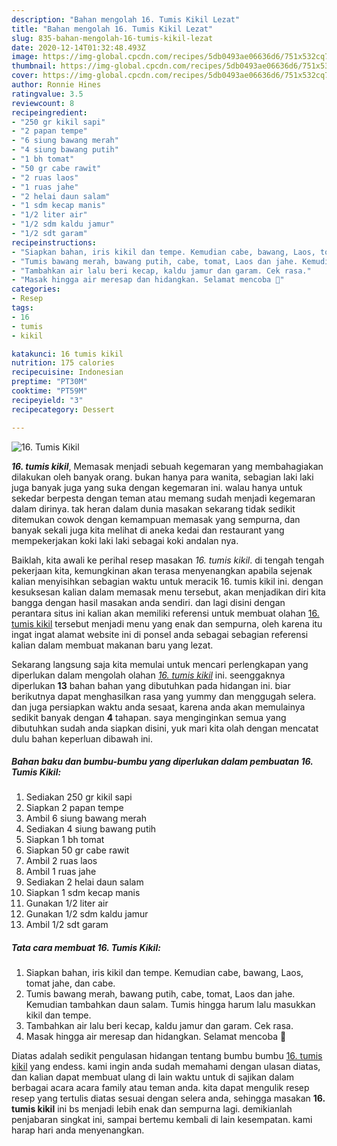 ```yaml
---
description: "Bahan mengolah 16. Tumis Kikil Lezat"
title: "Bahan mengolah 16. Tumis Kikil Lezat"
slug: 835-bahan-mengolah-16-tumis-kikil-lezat
date: 2020-12-14T01:32:48.493Z
image: https://img-global.cpcdn.com/recipes/5db0493ae06636d6/751x532cq70/16-tumis-kikil-foto-resep-utama.jpg
thumbnail: https://img-global.cpcdn.com/recipes/5db0493ae06636d6/751x532cq70/16-tumis-kikil-foto-resep-utama.jpg
cover: https://img-global.cpcdn.com/recipes/5db0493ae06636d6/751x532cq70/16-tumis-kikil-foto-resep-utama.jpg
author: Ronnie Hines
ratingvalue: 3.5
reviewcount: 8
recipeingredient:
- "250 gr kikil sapi"
- "2 papan tempe"
- "6 siung bawang merah"
- "4 siung bawang putih"
- "1 bh tomat"
- "50 gr cabe rawit"
- "2 ruas laos"
- "1 ruas jahe"
- "2 helai daun salam"
- "1 sdm kecap manis"
- "1/2 liter air"
- "1/2 sdm kaldu jamur"
- "1/2 sdt garam"
recipeinstructions:
- "Siapkan bahan, iris kikil dan tempe. Kemudian cabe, bawang, Laos, tomat jahe, dan cabe."
- "Tumis bawang merah, bawang putih, cabe, tomat, Laos dan jahe. Kemudian tambahkan daun salam. Tumis hingga harum lalu masukkan kikil dan tempe."
- "Tambahkan air lalu beri kecap, kaldu jamur dan garam. Cek rasa."
- "Masak hingga air meresap dan hidangkan. Selamat mencoba 🙂"
categories:
- Resep
tags:
- 16
- tumis
- kikil

katakunci: 16 tumis kikil 
nutrition: 175 calories
recipecuisine: Indonesian
preptime: "PT30M"
cooktime: "PT59M"
recipeyield: "3"
recipecategory: Dessert

---
```



![16. Tumis Kikil](https://img-global.cpcdn.com/recipes/5db0493ae06636d6/751x532cq70/16-tumis-kikil-foto-resep-utama.jpg)

<b><i>16. tumis kikil</i></b>, Memasak menjadi sebuah kegemaran yang membahagiakan dilakukan oleh banyak orang. bukan hanya para wanita, sebagian laki laki juga banyak juga yang suka dengan kegemaran ini. walau hanya untuk sekedar berpesta dengan teman atau memang sudah menjadi kegemaran dalam dirinya. tak heran dalam dunia masakan sekarang tidak sedikit ditemukan cowok dengan kemampuan memasak yang sempurna, dan banyak sekali juga kita melihat di aneka kedai dan restaurant yang mempekerjakan koki laki laki sebagai koki andalan nya.



Baiklah, kita awali ke perihal resep masakan <i>16. tumis kikil</i>. di tengah tengah pekerjaan kita, kemungkinan akan terasa menyenangkan apabila sejenak kalian menyisihkan sebagian waktu untuk meracik 16. tumis kikil ini. dengan kesuksesan kalian dalam memasak menu tersebut, akan menjadikan diri kita bangga dengan hasil masakan anda sendiri. dan lagi disini dengan perantara situs ini kalian akan memiliki referensi untuk membuat olahan <u>16. tumis kikil</u> tersebut menjadi menu yang enak dan sempurna, oleh karena itu ingat ingat alamat website ini di ponsel anda sebagai sebagian referensi kalian dalam membuat makanan baru yang lezat.


Sekarang langsung saja kita memulai untuk mencari perlengkapan yang diperlukan dalam mengolah olahan <u><i>16. tumis kikil</i></u> ini. seenggaknya diperlukan <b>13</b> bahan bahan yang dibutuhkan pada hidangan ini. biar berikutnya dapat menghasilkan rasa yang yummy dan menggugah selera. dan juga persiapkan waktu anda sesaat, karena anda akan memulainya sedikit banyak dengan <b>4</b> tahapan. saya menginginkan semua yang dibutuhkan sudah anda siapkan disini, yuk mari kita olah dengan mencatat dulu bahan keperluan dibawah ini.

<!--inarticleads1-->

##### Bahan baku dan bumbu-bumbu yang diperlukan dalam pembuatan 16. Tumis Kikil:

1. Sediakan 250 gr kikil sapi
1. Siapkan 2 papan tempe
1. Ambil 6 siung bawang merah
1. Sediakan 4 siung bawang putih
1. Siapkan 1 bh tomat
1. Siapkan 50 gr cabe rawit
1. Ambil 2 ruas laos
1. Ambil 1 ruas jahe
1. Sediakan 2 helai daun salam
1. Siapkan 1 sdm kecap manis
1. Gunakan 1/2 liter air
1. Gunakan 1/2 sdm kaldu jamur
1. Ambil 1/2 sdt garam




<!--inarticleads2-->

##### Tata cara membuat 16. Tumis Kikil:

1. Siapkan bahan, iris kikil dan tempe. Kemudian cabe, bawang, Laos, tomat jahe, dan cabe.
1. Tumis bawang merah, bawang putih, cabe, tomat, Laos dan jahe. Kemudian tambahkan daun salam. Tumis hingga harum lalu masukkan kikil dan tempe.
1. Tambahkan air lalu beri kecap, kaldu jamur dan garam. Cek rasa.
1. Masak hingga air meresap dan hidangkan. Selamat mencoba 🙂




Diatas adalah sedikit pengulasan hidangan tentang bumbu bumbu <u>16. tumis kikil</u> yang endess. kami ingin anda sudah memahami dengan ulasan diatas, dan kalian dapat membuat ulang di lain waktu untuk di sajikan dalam berbagai acara acara family atau teman anda. kita dapat mengulik resep resep yang tertulis diatas sesuai dengan selera anda, sehingga masakan <b>16. tumis kikil</b> ini bs menjadi lebih enak dan sempurna lagi. demikianlah penjabaran singkat ini, sampai bertemu kembali di lain kesempatan. kami harap hari anda menyenangkan.
